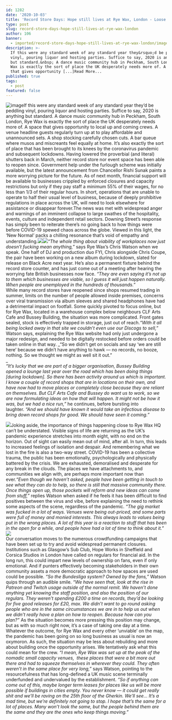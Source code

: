 ```yaml
---
id: 1282
date: '2020-10-03'
title: 'Record Store Days: Hope still lives at Rye Wax, London - Loose Lips'
type: post
slug: record-store-days-hope-still-lives-at-rye-wax-london
author: 106
banner:
  - imported/record-store-days-hope-still-lives-at-rye-wax-london/image1282.jpeg
description: >-
  If this were any standard week of any standard year they&rsquo;d be peddling
  vinyl, pouring liquor and hosting parties. Suffice to say, 2020 is anything
  but standard.&nbsp; A dance music community hub in Peckham, South London, Rye
  Wax is exactly the sort of place the UK desperately needs more of. A space
  that gives opportunity [...]Read More...
published: true
tags:
  - post
featured: false
---
```

![image](../imported/record-store-days-hope-still-lives-at-rye-wax-london/image1282.jpeg)If this were any standard week of any standard year they’d be peddling vinyl, pouring liquor and hosting parties. Suffice to say, 2020 is anything but standard. A dance music community hub in Peckham, South London, Rye Wax is exactly the sort of place the UK desperately needs more of. A space that gives opportunity to local up and coming crews. A venue headline guests regularly turn up at to play affordable and unannounced sets. A shop stocking carefully chosen cuts. A bar queue where musos and miscreants feel equally at home. It’s also exactly the sort of place that has been brought to its knees by the coronavirus pandemic and subsequent lockdowns. Having lowered the proverbial (and literal) shutters back in March, neither record store nor event space has been able to reopen since. Government help under the furlough scheme was initially available, but the latest announcement from Chancellor Rishi Sunak paints a more worrying picture for the future. As of next month, financial support will be available to businesses crippled by enforced closures and capacity restrictions but only if they pay staff a minimum 55% of their wages, for no less than 1/3 of their regular hours. In short, operations that are unable to operate to half their usual level of business, because of deeply prohibitive regulations in place across the UK, will need to look elsewhere for assistance or disappear forever.The news was met with widespread anger and warnings of an imminent collapse to large swathes of the hospitality, events, culture and independent retail sectors. Downing Street’s response has simply been to reiterate there’s no going back to how things were before COVID-19 spewed chaos across the globe. Viewed in this light, the ‘New Normal’ packs a chilling resonance that’s void of empathy and understanding.![](/wp-content/uploads/live/img/wysiwyg/5f7b24ad74948.jpg)![](/wp-content/uploads/live/img/wysiwyg/5f7b24cb34432.jpg)_“The whole thing about viability of workplaces now just doesn’t fucking mean anything,”_ says Rye Wax’s Chris Watson when we speak. One half of DJ and production duo FYI, Chris alongside Chris Coupe, the pair have been working on a new album during lockdown, slated for release on Black Acre next year. He’s also a permanent fixture behind the record store counter, and has just come out of a meeting after hearing the worrying fate British businesses now face. _“They are even saying it’s not up to them which businesses are viable, so I guess it will just happen naturally. When people are unemployed in the hundreds of thousands.”_   
While many record stores have reopened since shops resumed trading in summer, limits on the number of people allowed inside premises, concerns over viral transmission via album sleeves and shared headphones have had a detrimental impact on footfall. Some quickly pivoted to focus online, but for Rye Wax, located in a warehouse complex below neighbours CLF Arts Cafe and Bussey Building, the situation was more complicated. Front gates sealed, stock is effectively trapped in storage, just out of reach._“With it all being locked away in that site we couldn’t even use our Discogs to sell,”_ Watson says, explaining the Rye Wax website had only just undergone a major redesign, and needed to be digitally restocked before orders could be taken online in that way. _“So we didn’t get on socials and say ‘we are still here’ because we didn’t have anything to hawk — no records, no booze, nothing. So we thought we might as well sit it out.”  
_  
_“It’s lucky that we are part of a bigger organisation, Bussey Building opened a lounge last year over the road which has been doing things \[during lockdown\]. So there has been activity around us which is important. I know a couple of record shops that are in locations on their own, and have now had to move places or completely close because they are reliant on themselves. But CLF Arts Cafe and Bussey do want us to work, so we are now formulating ideas on how that will happen. It might not be how it was, but we had a nice run,”_ he continues, before bursting into laughter. _“And we should have known it would take an infectious disease to bring down record shops for good. We should have seen it coming.”_ 

![](/wp-content/uploads/live/img/wysiwyg/5f774c00ab624.jpg)Joking aside, the importance of things happening close to Rye Wax HQ can’t be understated. Visible signs of life are returning as the UK’s pandemic experience stretches into month eight, with no end on the horizon. Out of sight can easily mean out of mind, after all. In turn, this leads to increased feelings of isolation and despair. And remembering what we lost in the fire is also a two-way street. COVID-19 has been a collective trauma, the public has been emotionally, psychologically and physically battered by the crisis. We are exhausted, demoralised and desperate for any break in the clouds. The places we have attachments to, and communities we align with, are perhaps more important now than ever._“Even though we haven’t asked, people have been getting in touch to see what they can do to help, so there is still that massive community there. Once things open up, those pockets will reform and new ideas can come from stuff,”_ replies Watson when asked if he feels it has been difficult to find positives between the virus and vibe, before explaining the need to rethink some aspects of the scene, regardless of the pandemic. _“The gig market was fucked in a lot of ways. Venues were being out-priced, and some parts were full of money and monied interests. This always leads to values being put in the wrong places. A lot of this year is a reaction to stuff that has been in the open for a while, and people have had a lot of time to think about it.”_ _![](/wp-content/uploads/live/img/wysiwyg/5f7b24e87eba2.jpg)_  
Our conversation moves to the numerous crowdfunding campaigns that have been set up to try and avoid widespread permanent closures. Institutions such as Glasgow’s Sub Club, Hope Works in Sheffield and Corsica Studios in London have called on regulars for financial aid. In the long run, this could impart new levels of ownership on fans, even if only emotional. And if punters effectively becoming stakeholders in their own community assets a more democratic approach to how spaces are used could be possible. _“So the Bundesliga system? Owned by the fans,”_ Watson quips through an audible smile. _“We have seen that, look at the rise in Patreon and Twitch usage outside of the normal remit. We haven’t done anything yet knowing the staff position, and also the position of our regulars. They weren’t spending £200 a time on records, they’d be looking for five good releases for £20, max. We didn’t want to go round asking people who are in the same circumstances we are in to help us out when we didn’t really have a plan on how to reopen. Because how can you plan?”_ As the situation becomes more pressing this position may change, but as with so much right now, it’s a case of taking one day at a time. Whatever the outcome, for Rye Wax and every other ‘unviable’ on the map, the pandemic has been going on so long business as usual is now an oxymoron. As such, the situation may be less about rebuilding and more about building once the opportunity arises. We tentatively ask what this could mean for the crew. _“I mean, Rye Wax was set up at the peak of the nomadic small capacity venues,  these places that were a bit more out there and had to squeeze themselves in wherever they could. They often weren’t in the same place for very long,”_ says Watson, pointing to the resourcefulness that has long-defined a UK music scene terminally underfunded and undervalued by the establishment. _“So if anything can come out of this, maybe longer term leases for places like us will be more possible if buildings in cities empty. You never know — it could get really shit and we’ll be raving on the 25th floor of the Gherkin. We’ll see… It’s a mad time, but we’re definitely not going to stop. I hope that’s the same for a lot of places. Many won’t look the same, but the people behind them are the same and they are the ones who keep things moving.”_
